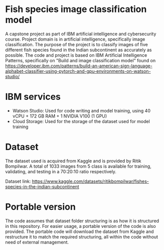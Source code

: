 # Fish species image classification model
A capstone project as part of IBM artificial intelligence and cybersecurity course. Project domain is in artificial intelligence, specifically image classification.
The purpose of the project is to classify images of five different fish species found in the Indian subcontinent as accurately as possible.
The code and project is based on IBM Artificial Intelligence Patterns, specifically on "Build and image classification model" found on https://developer.ibm.com/patterns/build-an-american-sign-language-alphabet-classifier-using-pytorch-and-gpu-environments-on-watson-studio/

# IBM services
- Watson Studio: Used for code writing and model training, using 40 vCPU + 172 GB RAM + 1 NVIDIA V100 (1 GPU)
- Cloud Storage: Used for the storage of the dataset used for model training

# Dataset
The dataset used is acquired from Kaggle and is provided by Ritik Bompilwar.
A total of 1033 images from 5 class is available for training, validating, and testing in a 70:20:10 ratio respectively.

Dataset link: https://www.kaggle.com/datasets/ritikbompilwar/fishes-species-in-the-indian-subcontinent

# Portable version
The code assumes that dataset folder structuring is as how it is structured in this repository.
For easier usage, a portable version of the code is also provided.
The portable code will download the dataset from Kaggle and restructure it to match the required structuring, all within the code without need of external management.
